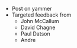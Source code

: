 - Post on yammer
- Targeted feedback from
  * John McCallum
  - David Chagne
  - Paul Datson
  - Andre